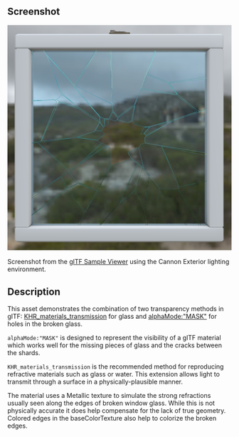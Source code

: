 ## Screenshot

![screenshot](screenshot/screenshot_large.jpg)

Screenshot from the [glTF Sample Viewer](https://github.khronos.org/glTF-Sample-Viewer-Release/) using the Cannon Exterior lighting environment.

## Description

This asset demonstrates the combination of two transparency methods in glTF: [KHR_materials_transmission](https://github.com/KhronosGroup/glTF/tree/main/extensions/2.0/Khronos/KHR_materials_transmission#readme) for glass and [alphaMode:"MASK"](https://registry.khronos.org/glTF/specs/2.0/glTF-2.0.html#_material_alphamode) for holes in the broken glass. 

`alphaMode:"MASK"` is designed to represent the visibility of a glTF material which works well for the missing pieces of glass and the cracks between the shards.

`KHR_materials_transmission` is the recommended method for reproducing refractive materials such as glass or water. This extension allows light to transmit through a surface in a physically-plausible manner. 

The material uses a Metallic texture to simulate the strong refractions usually seen along the edges of broken window glass. While this is not physically accurate it does help compensate for the lack of true geometry. Colored edges in the baseColorTexture also help to colorize the broken edges.